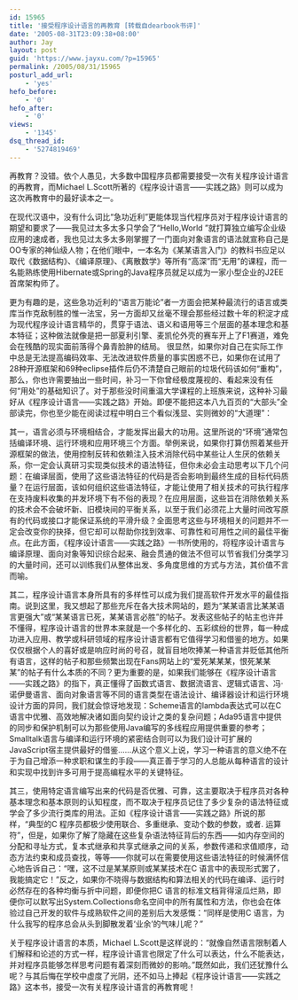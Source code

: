 ```yaml
---
id: 15965
title: '接受程序设计语言的再教育 [转载自dearbook书评]'
date: '2005-08-31T23:09:38+08:00'
author: Jay
layout: post
guid: 'https://www.jayxu.com/?p=15965'
permalink: /2005/08/31/15965
posturl_add_url:
    - 'yes'
hefo_before:
    - '0'
hefo_after:
    - '0'
views:
    - '1345'
dsq_thread_id:
    - '5274819469'
---
```


再教育？没错。依个人愚见，大多数中国程序员都需要接受一次有关程序设计语言的再教育，而Michael L.Scott所著的《程序设计语言——实践之路》则可以成为这次再教育中的最好读本之一。

在现代汉语中，没有什么词比“急功近利”更能体现当代程序员对于程序设计语言的期望和要求了——我见过太多太多只学会了“Hello,World ”就打算独立编写企业级应用的速成者，我也见过太多太多刚掌握了一门面向对象语言的语法就宣称自己是OO专家的神仙级人物；在他们眼中，一本名为《某某语言入门》的教科书应足以取代《数据结构》、《编译原理》、《离散数学》等所有“高深”而“无用”的课程，而一名能熟练使用Hibernate或Spring的Java程序员就足以成为一家小型企业的J2EE首席架构师了。

更为有趣的是，这些急功近利的“语言万能论”者一方面会把某种最流行的语言或类库当作克敌制胜的惟一法宝，另一方面却又丝毫不理会那些经过数十年的积淀才成为现代程序设计语言精华的，贯穿于语法、语义和语用等三个层面的基本理念和基本特征；这种做法就像是把一部夏利引擎、麦凯伦外壳的赛车开上了F1赛道，难免会在残酷的现实面前落得个鼻青脸肿的结局。
很显然，如果你对自己在实际工作中总是无法提高编码效率、无法改进软件质量的事实困惑不已，如果你在试用了28种开源框架和69种eclipse插件后仍不清楚自己眼前的垃圾代码该如何“重构”，那么，你也许需要抽出一些时间，补习一下你曾经极度蔑视的、看起来没有任何“用处”的基础知识了。对于那些没时间重温大学课程的上班族来说，这种补习最好从《程序设计语言——实践之路》开始。即便不能把这本八九百页的“大部头”全部读完，你也至少能在阅读过程中明白三个看似浅显、实则微妙的“大道理”：

其一，语言必须与环境相结合，才能发挥出最大的功用。这里所说的“环境”通常包括编译环境、运行环境和应用环境三个方面。举例来说，如果你打算仿照着某些开源框架的做法，使用控制反转和依赖注入技术消除代码中某些让人生厌的依赖关系，你一定会认真研习实现类似技术的语法特征，但你未必会主动思考以下几个问题：在编译层面，使用了这些语法特征的代码是否会影响到最终生成的目标代码质量？在运行层面，该如何组织这些语法特征，才能让使用了相关技术的可执行程序在支持废料收集的并发环境下有不俗的表现？在应用层面，这些旨在消除依赖关系的技术会不会破坏新、旧模块间的平衡关系，以至于我们必须花上大量时间改写原有的代码或接口才能保证系统的平滑升级？全面思考这些与环境相关的问题并不一定会改变你的抉择，但它却可以帮助你找到效率、可靠性和可用性之间的最佳平衡点。在此方面，《程序设计语言——实践之路》一书所使用的，将程序设计语言与编译原理、面向对象等知识综合起来、融会贯通的做法不但可以节省我们分类学习的大量时间，还可以训练我们从整体出发、多角度思维的方式与方法，其价值不言而喻。

其二，程序设计语言本身所具有的多样性可以成为我们提高软件开发水平的最佳指南。说到这里，我又想起了那些充斥在各大技术网站的，题为“某某语言比某某语言更强大”或“某某语言已死，某某语言必胜”的帖子。发表这些帖子的帖主也许并不懂得，程序设计语言的世界本来就是一个多样化的、五彩缤纷的世界，每一种成功进入应用、教学或科研领域的程序设计语言都有它值得学习和借鉴的地方。如果仅仅根据个人的喜好或是响应时尚的号召，就盲目地吹捧某一种语言并贬低其他所有语言，这样的帖子和那些频繁出现在Fans网站上的“爱死某某某，恨死某某某”的帖子有什么本质的不同？更为重要的是，如果我们能够在《程序设计语言——实践之路》的指下，真正懂得了函数式语言、数据流语言、逻辑式语言、冯·诺伊曼语言、面向对象语言等不同的语言类型在语法设计、编译器设计和运行环境设计方面的异同，我们就会惊讶地发现：Scheme语言的lambda表达式可以在C 语言中优雅、高效地解决诸如面向契约设计之类的复杂问题；Ada95语言中提供的同步和保护机制可以为那些使用Java编写的多线程应用提供重要的参考；Smalltalk语言与编译和运行环境的紧密结合则可以为我们设计可扩展的JavaScript宿主提供最好的借鉴……从这个意义上说，学习一种语言的意义绝不在于为自己增添一种求职和谋生的手段——真正善于学习的人总能从每种语言的设计和实现中找到许多可用于提高编程水平的关键特征。

其三，使用特定语言编写出来的代码是否优雅、可靠，这主要取决于程序员对各种基本理念和基本原则的认知程度，而不取决于程序员记住了多少复杂的语法特征或学会了多少流行类库的用法。正如《程序设计语言——实践之路》所说的那样，“典型的C 程序员都极少使用联合、多重继承、变动个数的参数，或者. 运算符”，但是，如果你了解了隐藏在这些复杂语法特征背后的东西——如内存空间的分配和寻址方式，复本式继承和共享式继承之间的关系，参数传递和求值顺序，动态方法约束和成员查找，等等——你就可以在需要使用这些语法特征的时候满怀信心地告诉自己：“嘿，这不过是某某原则或某某技术在C 语言中的表现形式罢了，我能搞定它！”反之，如果你不晓得与数据结构和算法相关的代码在编译、运行时必然存在的各种均衡与折中问题，即便你把C 语言的标准文档背得滚瓜烂熟，即便你可以默写出System.Collections命名空间中的所有属性和方法，你也会在体验过自己开发的软件与成熟软件之间的差别后大发感慨：“同样是使用C 语言，为什么我写的程序总会从头到脚散发着‘业余’的气味儿呢？”

关于程序设计语言的本质，Michael L.Scott是这样说的：“就像自然语言限制着人们解释和论述的方式一样，程序设计语言也限定了什么可以表达，什么不能表达，并对程序员能够怎样思考问题有着深刻而微妙的影响。”既然如此，我们还犹豫什么呢？与其后悔在学校中虚度了光阴，还不如马上捧起《程序设计语言——实践之路》这本书，接受一次有关程序设计语言的再教育呢！